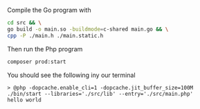 Compile the Go program with
```sh
cd src && \
go build -o main.so -buildmode=c-shared main.go && \
cpp -P ./main.h ./main.static.h
```

Then run the Php program

```sh
composer prod:start
```

You should see the following iny our terminal

```log
> @php -dopcache.enable_cli=1 -dopcache.jit_buffer_size=100M ./bin/start --libraries='./src/lib' --entry='./src/main.php'
hello world
```